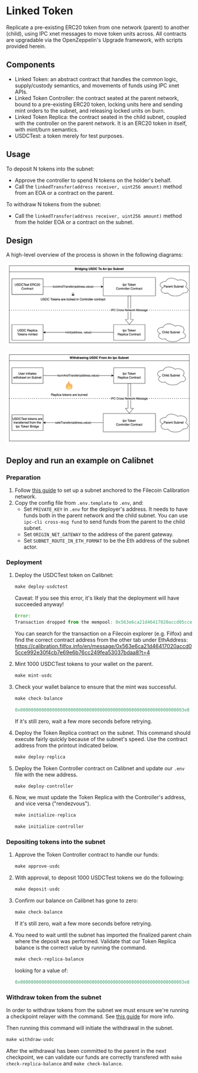 # Linked Token

Replicate a pre-existing ERC20 token from one network (parent) to another (child), using IPC xnet messages to move token units across.
All contracts are upgradable via the OpenZeppelin's Upgrade framework, with scripts provided herein.

## Components

- Linked Token: an abstract contract that handles the common logic, supply/custody semantics, and movements of funds using IPC xnet APIs.
- Linked Token Controller: the contract seated at the parent network, bound to a pre-existing ERC20 token, locking units here and sending mint orders to the subnet, and releasing locked units on burn.
- Linked Token Replica: the contract seated in the child subnet, coupled with the controller on the parent network. It is an ERC20 token in itself, with mint/burn semantics.
- USDCTest: a token merely for test purposes.

## Usage

To deposit N tokens into the subnet:

- Approve the controller to spend N tokens on the holder's behalf.
- Call the `linkedTransfer(address receiver, uint256 amount)` method from an EOA or a contract on the parent.

To withdraw N tokens from the subnet:

- Call the `linkedTransfer(address receiver, uint256 amount)` method from the holder EOA or a contract on the subnet.

## Design

A high-level overview of the process is shown in the following diagrams:

![Linked Token Bridging](./linked-token-bridging.png)

![Linked Token Withdrawing](./linked-token-withdrawing.png)

## Deploy and run an example on Calibnet

### Preparation

1. Follow [this guide](https://docs.ipc.space/quickstarts/deploy-a-subnet) to set up a subnet anchored to the Filecoin Calibration network.
2. Copy the config file from `.env.template` to `.env`, and:
    - Set `PRIVATE_KEY` in `.env` for the deployer's address. It needs to have funds both in the parent network and the child subnet. You can use `ipc-cli cross-msg fund` to send funds from the parent to the child subnet.
    - Set `ORIGIN_NET_GATEWAY` to the address of the parent gateway.
    - Set `SUBNET_ROUTE_IN_ETH_FORMAT` to be the Eth address of the subnet actor.

### Deployment

1. Deploy the USDCTest token on Calibnet:

    ```jsx
    make deploy-usdctest
    ```

    Caveat: If you see this error, it's likely that the deployment will have succeeded anyway!

    ```jsx
    Error:
    Transaction dropped from the mempool: 0x563e6ca21d46417020accd05cce992e30f4cb7e69e6b76cc249fea53037bdaa8
    ```

    You can search for the transaction on a Filecoin explorer (e.g. Filfox) and find the correct contract address from the other tab under EthAddress: <https://calibration.filfox.info/en/message/0x563e6ca21d46417020accd05cce992e30f4cb7e69e6b76cc249fea53037bdaa8?t=4>

2. Mint 1000 USDCTest tokens to your wallet on the parent.

    ```jsx
    make mint-usdc
    ```

3. Check your wallet balance to ensure that the mint was successful.

    ```jsx
    make check-balance
    ```

    ```jsx
    0x00000000000000000000000000000000000000000000000000000000000003e8
    ```

    If it's still zero, wait a few more seconds before retrying.

4. Deploy the Token Replica contract on the subnet. This command should execute fairly quickly because of the subnet's speed. Use the contract address from the printout indicated below.

    ```jsx
    make deploy-replica
    ```

5. Deploy the Token Controller contract on Calibnet and update our `.env` file with the new address.

    ```jsx
    make deploy-controller
    ```

6. Now, we must update the Token Replica with the Controller's address, and vice versa ("rendezvous").

    ```jsx
    make initialize-replica
    ```

    ```jsx
    make initialize-controller
    ```

### Depositing tokens into the subnet

1. Approve the Token Controller contract to handle our funds:

    ```jsx
    make approve-usdc
    ```

2. With approval, to deposit 1000 USDCTest tokens we do the following:

    ```jsx
    make deposit-usdc
    ```

3. Confirm our balance on Calibnet has gone to zero:

    ```jsx
    make check-balance
    ```

    If it's still zero, wait a few more seconds before retrying.

4. You need to wait until the subnet has imported the finalized parent chain where the deposit was performed. Validate that our Token Replica balance is the correct value by running the command.

    ```jsx
    make check-replica-balance
    ```

    looking for a value of:

    ```jsx
    0x00000000000000000000000000000000000000000000000000000000000003e8
    ```

### Withdraw token from the subnet

In order to withdraw tokens from the subnet we must ensure we're running a checkpoint relayer with the command. See [this guide](https://docs.ipc.space/quickstarts/deploy-a-subnet) for more info.

Then running this command will initiate the withdrawal in the subnet.

```jsx
make withdraw-usdc
```

After the withdrawal has been committed to the parent in the next checkpoint, we can validate our funds are correctly transfered with `make check-replica-balance` and `make check-balance`.
